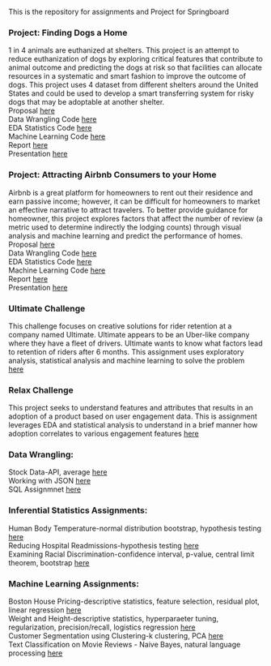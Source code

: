 This is the repository for assignments and Project for Springboard

### Project: Finding Dogs a Home <br>
1 in 4 animals are euthanized at shelters. This project is an attempt to reduce euthanization of dogs by exploring critical features that contribute to animal outcome and predicting the dogs at risk so that facilities can allocate resources in a systematic and smart fashion to improve the outcome of dogs. This project uses 4 dataset from different shelters around the United States and could be used to develop a smart transferring system for risky dogs that may be adoptable at another shelter. <br>
Proposal [here](https://github.com/activerabbit/Springboard/blob/master/Project/Reports/Capstone%20Project%20Proposal%201%20Finding%20Pet%20a%20Home.docx)<br>
Data Wrangling Code [here](https://github.com/activerabbit/Springboard/blob/master/Project/Notebooks/Data%20Wrangling.ipynb)<br>
EDA Statistics Code [here](https://github.com/activerabbit/Springboard/blob/master/Project/Notebooks/EDA%20Statistical%20Analysis.ipynb)<br>
Machine Learning Code [here](https://github.com/activerabbit/Springboard/blob/master/Project/Notebooks/Machine%20Learning.ipynb)<br>
Report [here](https://github.com/activerabbit/Springboard/blob/master/Project/Reports/Report.docx)<br>
Presentation [here](https://github.com/activerabbit/Springboard/blob/master/Project/Reports/Presentation.pptx)<br>

### Project: Attracting Airbnb Consumers to your Home <br>
Airbnb is a great platform for homeowners to rent out their residence and earn passive income; however, it can be difficult for homeowners to market an effective narrative to attract travelers. To better provide guidance for homeowner, this project explores factors that affect the number of review (a metric used to determine indirectly the lodging counts) through visual analysis and machine learning and predict the performance of homes.<br>
Proposal [here](https://github.com/activerabbit/Springboard/blob/master/Project%202/Notebooks/Proposal%20for%20Airbnb%20Project.docx)<br>
Data Wrangling Code [here](https://github.com/activerabbit/Springboard/blob/master/Project%202/Notebooks/Data%20Wrangling.ipynb)<br>
EDA Statistics Code [here](https://github.com/activerabbit/Springboard/blob/master/Project%202/Notebooks/EDA%20Statistics.ipynb)<br>
Machine Learning Code [here](https://github.com/activerabbit/Springboard/blob/master/Project%202/Notebooks/Machine%20Learning.ipynb)<br>
Report [here](https://github.com/activerabbit/Springboard/blob/master/Project%202/Reports/Report.docx)<br>
Presentation [here](https://github.com/activerabbit/Springboard/blob/master/Project%202/Reports/Forcasting%20the%20Number%20of%20Reviews%20for%20Airbnb%20Host.pptx)


### Ultimate Challenge
This challenge focuses on creative solutions for rider retention at a company named Ultimate. Ultimate appears to be an Uber-like company where they have a fleet of drivers. Ultimate wants to know what factors lead to retention of riders after 6 months. This assignment uses exploratory analysis, statistical analysis and machine learning to solve the problem<br>
[here](https://github.com/activerabbit/Springboard/blob/master/Assignment/ultimate_challenge/Ultimate%20Challenge.ipynb)


### Relax Challenge
This project seeks to understand features and attributes that results in an adoption of a product based on user engagement data. This is assignment leverages EDA and statistical analysis to understand in a brief manner how adoption correlates to various engagement features
[here](https://github.com/activerabbit/Springboard/blob/master/Assignment/relax_challenge/Relax.ipynb)



### Data Wrangling:
Stock Data-API, average [here](https://github.com/activerabbit/Springboard/blob/master/Assignment/API/api_data_wrangling_mini_project.ipynb)<br>
Working with JSON [here](https://github.com/activerabbit/Springboard/blob/master/Assignment/data_wrangling_json/sliderule_dsi_json_exercise.ipynb)<br>
SQL Assignmnet [here](https://github.com/activerabbit/Springboard/blob/master/Assignment/1520094343_sql_project.sql)<br>

### Inferential Statistics Assignments:
Human Body Temperature-normal distribution bootstrap, hypothesis testing [here](https://github.com/activerabbit/Springboard/blob/master/Assignment/EDA_human_temperature/sliderule_dsi_inferential_statistics_exercise_1.ipynb)<br>
Reducing Hospital Readmissions-hypothesis testing [here](https://github.com/activerabbit/Springboard/blob/master/Assignment/hospital_readmit/sliderule_dsi_inferential_statistics_exercise_3.ipynb)<br>
Examining Racial Discrimination-confidence interval, p-value, central limit theorem, bootstrap [here](https://github.com/activerabbit/Springboard/blob/master/Assignment/EDA_racial_discrimination/sliderule_dsi_inferential_statistics_exercise_2.ipynb)


### Machine Learning Assignments:
Boston House Pricing-descriptive statistics, feature selection, residual plot, linear regression [here](https://github.com/activerabbit/Springboard/blob/master/Assignment/linear_regression/Mini_Project_Linear_Regression.ipynb)<br>
Weight and Height-descriptive statistics, hyperparaeter tuning, regularization, precision/recall, logistics regression [here](https://github.com/activerabbit/Springboard/blob/master/Assignment/logistic_regression/Mini_Project_Logistic_Regression.ipynb)<br>
Customer Segmentation using Clustering-k clustering, PCA [here](https://github.com/activerabbit/Springboard/blob/master/Assignment/clustering/Mini_Project_Clustering.ipynb)<br>
Text Classification on Movie Reviews - Naive Bayes, natural language processing [here](https://github.com/activerabbit/Springboard/blob/master/Assignment/naive_bayes/Mini_Project_Naive_Bayes.ipynb)
